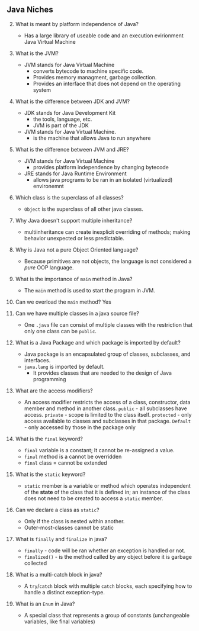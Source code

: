 ## Java Niches


2. What is meant by platform independence of Java?
    * Has a large library of useable code and an execution evirionment Java Virtual Machine

3. What is the JVM?
    * JVM stands for Java Virtual Machine
        * converts bytecode to machine specific code.
        * Provides memory managment, garbage collection.
        * Provides an interface that does not depend on the operating system

4. What is the difference between JDK and JVM?
    * JDK stands for Java Development Kit
        * the tools, language, etc.
        * JVM is part of the JDK 
    * JVM stands for Java Virtual Machine.
        * is the machine that allows Java to run anywhere

5. What is the difference between JVM and JRE?
    * JVM stands for Java Virtual Machine
        * provides platform independence by changing bytecode
    * JRE stands for Java Runtime Environment
        * allows java programs to be ran in an isolated (virtualized) environemnt

6. Which class is the superclass of all classes?
    * `Object` is the superclass of all other java classes.

7. Why Java doesn't support multiple inheritance?
    * multiinheritance can create inexplicit overriding of methods; making behavior unexpected or less predictable.

8. Why is Java not a pure Object Oriented language?
    * Because primitives are not objects, the language is not considered a _pure_ OOP language.

10. What is the importance of `main` method in Java?
    * The `main` method is used to start the program in JVM.

13. Can we overload the `main` method?
    Yes

13. Can we have multiple classes in a java source file?
    * One `.java` file can consist of multiple classes with the restriction that only one class can be `public`.

14. What is a Java Package and which package is imported by default?
    * Java package is an encapsulated group of classes, subclasses, and interfaces.
    * `java.lang` is imported by default.
        * It provides classes that are needed to the design of Java programming

15. What are the access modifiers?
    * An access modifier restricts the access of a class, constructor, data member and method in another class. `public` - all subclasses have access.
    `private` - scope is limited to the class itself.
    `protected` - only access available to classes and subclasses in that package.
    `Default` - only accessed by those in the package only

16. What is the `final` keyword?
    * `final` variable is a constant; It cannot be re-assigned a value.
    * `final` method is a cannot be overridden
    * `final` class = cannot be extended

17. What is the `static` keyword?
    * `static` member is a variable or method which operates independent of the **state** of the class that it is defined in; an instance of the class does not need to be created to access a `static` member.

18. Can we declare a class as `static`?
    * Only if the class is nested within another.
    * Outer-most-classes cannot be static

18. What is `finally` and `finalize` in java?
    * `finally` - code will be ran whether an exception is handled or not.
    * `finalized()` - is the method called by any object before it is garbage collected

19. What is a multi-catch block in java?
    * A `try`/`catch` block with multiple `catch` blocks, each specifying how to handle a distinct exception-type.



26. What is an `Enum` in Java?
    * A special class that represents a group of constants (unchangeable variables, like final variables)
